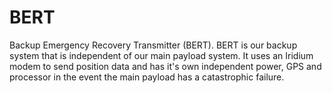 # BERT
Backup Emergency Recovery Transmitter (BERT). BERT is our backup system that is independent of our main payload system. It uses an Iridium modem to send position data and has it's own independent power, GPS and processor in the event the main payload has a catastrophic failure. 
